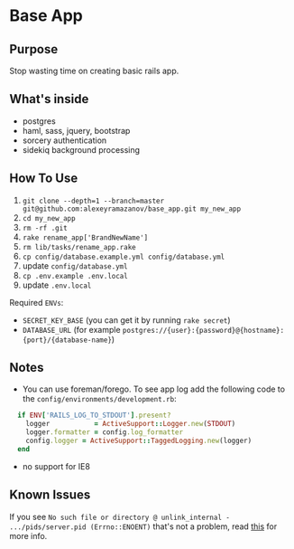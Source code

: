 # Base App

## Purpose

Stop wasting time on creating basic rails app.

## What's inside

* postgres
* haml, sass, jquery, bootstrap
* sorcery authentication
* sidekiq background processing

## How To Use
1. `git clone --depth=1 --branch=master git@github.com:alexeyramazanov/base_app.git my_new_app`
1. `cd my_new_app`
1. `rm -rf .git`
1. `rake rename_app['BrandNewName']`
1. `rm lib/tasks/rename_app.rake`
1. `cp config/database.example.yml config/database.yml`
1. update `config/database.yml`
1. `cp .env.example .env.local`
1. update `.env.local`

Required `ENVs`:
* `SECRET_KEY_BASE` (you can get it by running `rake secret`)
* `DATABASE_URL` (for example `postgres://{user}:{password}@{hostname}:{port}/{database-name}`)

## Notes

* You can use foreman/forego. To see app log add the following code to the `config/environments/development.rb`:
```ruby
  if ENV['RAILS_LOG_TO_STDOUT'].present?
    logger           = ActiveSupport::Logger.new(STDOUT)
    logger.formatter = config.log_formatter
    config.logger = ActiveSupport::TaggedLogging.new(logger)
  end
```
* no support for IE8

## Known Issues
If you see `No such file or directory @ unlink_internal - .../pids/server.pid (Errno::ENOENT)`
that's not a problem, read [this](https://github.com/puma/puma/issues/915) for more info.
